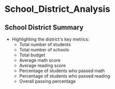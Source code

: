 # School_District_Analysis

## School District Summary
- Highlighting the district's key metrics:
  - Total number of students
  - Total number of schools
  - Total budget
  - Average math score
  - Average reading score
  - Percentage of students who passed math 
  - Percentage of students who passed reading 
  - Overall passing percentage
